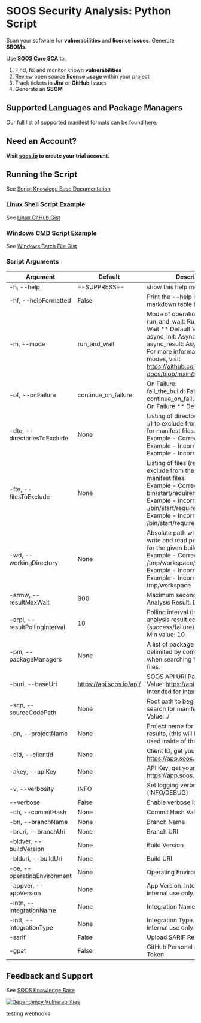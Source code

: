 # SOOS Security Analysis: Python Script

Scan your software for **vulnerabilities** and **license issues**.  Generate **SBOMs**. 

Use **SOOS Core SCA** to:

1. Find, fix and monitor known **vulnerabilities**
2. Review open source **license usage** within your project
3. Track tickets in **Jira** or **GitHub** Issues
4. Generate an **SBOM** 

## Supported Languages and Package Managers

Our full list of supported manifest formats can be found [here](https://kb.soos.io/help/soos-languages-supported).

## Need an Account?
**Visit [soos.io](https://app.soos.io/register) to create your trial account.**

## Running the Script
See [Script Knowlege Base Documentation](https://github.com/soos-io/kb-docs/blob/main/SCA/Script.md)

### Linux Shell Script Example
See [Linux GitHub Gist](https://gist.githubusercontent.com/soostech/bf4fe3c320f7457a81f2e48ebe057aa5/raw/7fcba97f88c524b2d1e3eddf2c29de52af13a0c4/soos_sca.sh)

### Windows CMD Script Example
See [Windows Batch File Gist](https://gist.githubusercontent.com/soostech/37134fb636da3246d275b2ee220669c1/raw/0ab31b1c50869d8e8061deee4fa04e8ff7169f77/soos_sca.bat)

### Script Arguments
| Argument | Default | Description |
| --- | --- | --- |
| -h, --help | ==SUPPRESS== | show this help message and exit |
| -hf, --helpFormatted | False | Print the --help command in markdown table format |
| -m, --mode | run_and_wait | Mode of operation:<br>run_and_wait: Run Analysis & Wait ** Default Value,<br>async_init: Async Init,<br>async_result: Async Result<br>For more information about scan modes, visit https://github.com/soos-io/kb-docs/blob/main/SCA/Script.md |
| -of, --onFailure | continue_on_failure | On Failure:<br>fail_the_build: Fail The Build<br>continue_on_failure: Continue On Failure ** Default Value |
| -dte, --directoriesToExclude | None | Listing of directories (relative to ./) to exclude from the search for manifest files.<br>Example - Correct: bin/start/<br>Example - Incorrect: ./bin/start/<br>Example - Incorrect: /bin/start |
| -fte, --filesToExclude | None | Listing of files (relative to ./) to exclude from the search for manifest files.<br>Example - Correct: bin/start/requirements.txt<br>Example - Incorrect: ./bin/start/requirements.txt<br>Example - Incorrect: /bin/start/requirements.txt |
| -wd, --workingDirectory | None | Absolute path where SOOS may write and read persistent files for the given build.<br>Example - Correct: /tmp/workspace/<br>Example - Incorrect: ./bin/start/<br>Example - Incorrect: tmp/workspace |
| -armw, --resultMaxWait | 300 | Maximum seconds to wait for Analysis Result. Default 300. |
| -arpi, --resultPollingInterval | 10 | Polling interval (in seconds) for analysis result completion (success/failure).<br>Min value: 10 |
| -pm, --packageManagers | None | A list of package managers, delimited by comma, to include when searching for manifest files. |
| -buri, --baseUri | https://api.soos.io/api/ | SOOS API URI Path. Default Value: https://api.soos.io/api/<br>Intended for internal use only. |
| -scp, --sourceCodePath | None | Root path to begin recursive search for manifests. Default Value: ./ |
| -pn, --projectName | None | Project name for tracking results, (this will be the one used inside of the SOOS App) |
| -cid, --clientId | None | Client ID, get yours from https://app.soos.io/integrate/sca |
| -akey, --apiKey | None | API Key, get yours from https://app.soos.io/integrate/sca |
| -v, --verbosity | INFO | Set logging verbosity level value (INFO/DEBUG) |
| --verbose | False | Enable verbose logging |
| -ch, --commitHash | None | Commit Hash Value |
| -bn, --branchName | None | Branch Name |
| -bruri, --branchUri | None | Branch URI |
| -bldver, --buildVersion | None | Build Version |
| -blduri, --buildUri | None | Build URI |
| -oe, --operatingEnvironment | None | Operating Environment |
| -appver, --appVersion | None | App Version. Intended for internal use only. |
| -intn, --integrationName | None | Integration Name (e.g. Provider) |
| -intt, --integrationType | None | Integration Type. Intended for internal use only. |
| -sarif | False | Upload SARIF Report to GitHub |
| -gpat | False | GitHub Personal Authorization Token |



## Feedback and Support

See [SOOS Knowledge Base](https://kb.soos.io/help)

[![Dependency Vulnerabilities](https://img.shields.io/endpoint?url=https%3A%2F%2Fqa-api-hooks.soos.io%2Fapi%2Fshieldsio-badges%3FbadgeType%3DDependencyVulnerabilities%26pid%3D5dp215569%26branchName%3Dsoos-java-org.postgresql%252Fpostgresql-42.5.1)](https://qa-app.soos.io)


testing webhooks
